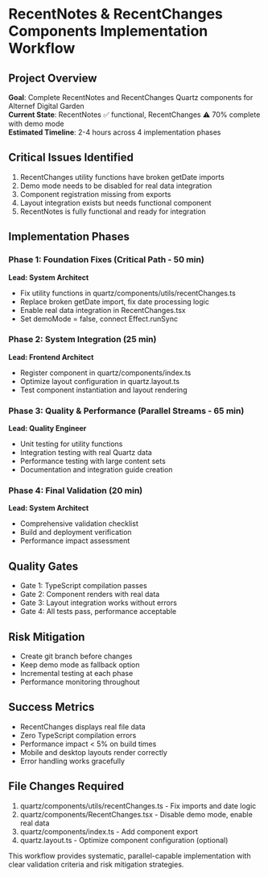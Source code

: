 # RecentNotes & RecentChanges Components Implementation Workflow

## Project Overview
**Goal**: Complete RecentNotes and RecentChanges Quartz components for Alternef Digital Garden  
**Current State**: RecentNotes ✅ functional, RecentChanges ⚠️ 70% complete with demo mode  
**Estimated Timeline**: 2-4 hours across 4 implementation phases

## Critical Issues Identified
1. RecentChanges utility functions have broken getDate imports
2. Demo mode needs to be disabled for real data integration  
3. Component registration missing from exports
4. Layout integration exists but needs functional component
5. RecentNotes is fully functional and ready for integration

## Implementation Phases

### Phase 1: Foundation Fixes (Critical Path - 50 min)
**Lead: System Architect**
- Fix utility functions in quartz/components/utils/recentChanges.ts
- Replace broken getDate import, fix date processing logic
- Enable real data integration in RecentChanges.tsx
- Set demoMode = false, connect Effect.runSync

### Phase 2: System Integration (25 min) 
**Lead: Frontend Architect**
- Register component in quartz/components/index.ts
- Optimize layout configuration in quartz.layout.ts
- Test component instantiation and layout rendering

### Phase 3: Quality & Performance (Parallel Streams - 65 min)
**Lead: Quality Engineer**
- Unit testing for utility functions
- Integration testing with real Quartz data
- Performance testing with large content sets
- Documentation and integration guide creation

### Phase 4: Final Validation (20 min)
**Lead: System Architect**
- Comprehensive validation checklist
- Build and deployment verification
- Performance impact assessment

## Quality Gates
- Gate 1: TypeScript compilation passes
- Gate 2: Component renders with real data
- Gate 3: Layout integration works without errors
- Gate 4: All tests pass, performance acceptable

## Risk Mitigation
- Create git branch before changes
- Keep demo mode as fallback option
- Incremental testing at each phase
- Performance monitoring throughout

## Success Metrics
- RecentChanges displays real file data
- Zero TypeScript compilation errors
- Performance impact < 5% on build times
- Mobile and desktop layouts render correctly
- Error handling works gracefully

## File Changes Required
1. quartz/components/utils/recentChanges.ts - Fix imports and date logic
2. quartz/components/RecentChanges.tsx - Disable demo mode, enable real data
3. quartz/components/index.ts - Add component export
4. quartz.layout.ts - Optimize component configuration (optional)

This workflow provides systematic, parallel-capable implementation with clear validation criteria and risk mitigation strategies.